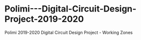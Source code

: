 # Polimi---Digital-Circuit-Design-Project-2019-2020
Polimi 2019-2020 Digital Circuit Design Project - Working Zones
